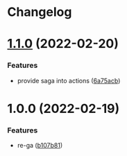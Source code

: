 # Changelog

# [1.1.0](https://github.com/dhruwlalan/rega/compare/v1.0.0...v1.1.0) (2022-02-20)


### Features

* provide saga into actions ([6a75acb](https://github.com/dhruwlalan/rega/commit/6a75acbc67ca36a387de0a3edb1fabbfbed4be80))

# 1.0.0 (2022-02-19)


### Features

* re-ga ([b107b81](https://github.com/dhruwlalan/rega/commit/b107b811604a884439ead688d0c12e8e2cddeced))
